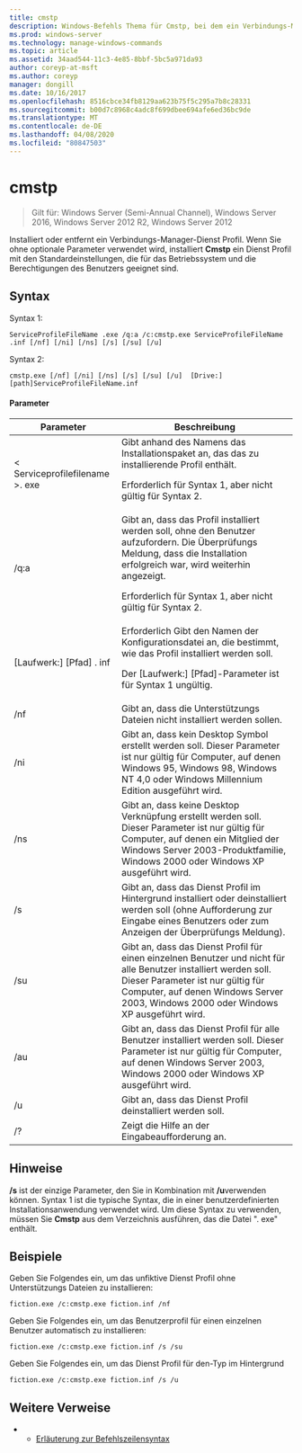 ```yaml
---
title: cmstp
description: Windows-Befehls Thema für Cmstp, bei dem ein Verbindungs-Manager-Dienst Profil installiert oder entfernt wird.
ms.prod: windows-server
ms.technology: manage-windows-commands
ms.topic: article
ms.assetid: 34aad544-11c3-4e85-8bbf-5bc5a971da93
author: coreyp-at-msft
ms.author: coreyp
manager: dongill
ms.date: 10/16/2017
ms.openlocfilehash: 8516cbce34fb8129aa623b75f5c295a7b8c28331
ms.sourcegitcommit: b00d7c8968c4adc8f699dbee694afe6ed36bc9de
ms.translationtype: MT
ms.contentlocale: de-DE
ms.lasthandoff: 04/08/2020
ms.locfileid: "80847503"
---
```

# <a name="cmstp"></a>cmstp

>Gilt für: Windows Server (Semi-Annual Channel), Windows Server 2016, Windows Server 2012 R2, Windows Server 2012

Installiert oder entfernt ein Verbindungs-Manager-Dienst Profil. Wenn Sie ohne optionale Parameter verwendet wird, installiert **Cmstp** ein Dienst Profil mit den Standardeinstellungen, die für das Betriebssystem und die Berechtigungen des Benutzers geeignet sind. 

## <a name="syntax"></a>Syntax
Syntax 1:
```
ServiceProfileFileName .exe /q:a /c:cmstp.exe ServiceProfileFileName .inf [/nf] [/ni] [/ns] [/s] [/su] [/u]
```
Syntax 2:
```
cmstp.exe [/nf] [/ni] [/ns] [/s] [/su] [/u]  [Drive:][path]ServiceProfileFileName.inf
```
#### <a name="parameters"></a>Parameter
|Parameter|Beschreibung|
|-------|--------|
|< Serviceprofilefilename >. exe|Gibt anhand des Namens das Installationspaket an, das das zu installierende Profil enthält.<p>Erforderlich für Syntax 1, aber nicht gültig für Syntax 2.|
|/q:a|Gibt an, dass das Profil installiert werden soll, ohne den Benutzer aufzufordern. Die Überprüfungs Meldung, dass die Installation erfolgreich war, wird weiterhin angezeigt.<p>Erforderlich für Syntax 1, aber nicht gültig für Syntax 2.|
|[Laufwerk:] [Pfad] <ServiceProfileFileName>. inf|Erforderlich Gibt den Namen der Konfigurationsdatei an, die bestimmt, wie das Profil installiert werden soll.<p>Der [Laufwerk:] [Pfad]-Parameter ist für Syntax 1 ungültig.|
|/nf|Gibt an, dass die Unterstützungs Dateien nicht installiert werden sollen.|
|/ni|Gibt an, dass kein Desktop Symbol erstellt werden soll. Dieser Parameter ist nur gültig für Computer, auf denen Windows 95, Windows 98, Windows NT 4,0 oder Windows Millennium Edition ausgeführt wird.|
|/ns|Gibt an, dass keine Desktop Verknüpfung erstellt werden soll. Dieser Parameter ist nur gültig für Computer, auf denen ein Mitglied der Windows Server 2003-Produktfamilie, Windows 2000 oder Windows XP ausgeführt wird.|
|/s|Gibt an, dass das Dienst Profil im Hintergrund installiert oder deinstalliert werden soll (ohne Aufforderung zur Eingabe eines Benutzers oder zum Anzeigen der Überprüfungs Meldung).|
|/su|Gibt an, dass das Dienst Profil für einen einzelnen Benutzer und nicht für alle Benutzer installiert werden soll. Dieser Parameter ist nur gültig für Computer, auf denen Windows Server 2003, Windows 2000 oder Windows XP ausgeführt wird.|
|/au|Gibt an, dass das Dienst Profil für alle Benutzer installiert werden soll. Dieser Parameter ist nur gültig für Computer, auf denen Windows Server 2003, Windows 2000 oder Windows XP ausgeführt wird.|
|/u|Gibt an, dass das Dienst Profil deinstalliert werden soll.|
|/?|Zeigt die Hilfe an der Eingabeaufforderung an.|

## <a name="remarks"></a>Hinweise
**/s** ist der einzige Parameter, den Sie in Kombination mit **/u**verwenden können.
Syntax 1 ist die typische Syntax, die in einer benutzerdefinierten Installationsanwendung verwendet wird. Um diese Syntax zu verwenden, müssen Sie **Cmstp** aus dem Verzeichnis ausführen, das die Datei "<ServiceProfileFileName>. exe" enthält.

## <a name="examples"></a><a name=BKMK_Examples></a>Beispiele
Geben Sie Folgendes ein, um das unfiktive Dienst Profil ohne Unterstützungs Dateien zu installieren:
```
fiction.exe /c:cmstp.exe fiction.inf /nf
```
Geben Sie Folgendes ein, um das Benutzerprofil für einen einzelnen Benutzer automatisch zu installieren:
```
fiction.exe /c:cmstp.exe fiction.inf /s /su
```
Geben Sie Folgendes ein, um das Dienst Profil für den-Typ im Hintergrund
```
fiction.exe /c:cmstp.exe fiction.inf /s /u
```
## <a name="additional-references"></a>Weitere Verweise
-   - [Erläuterung zur Befehlszeilensyntax](command-line-syntax-key.md)
